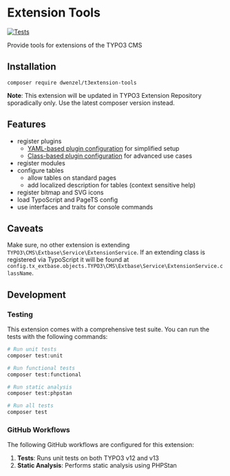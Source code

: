 # Extension Tools
[![Tests](https://github.com/dwenzel/t3extension-tools/actions/workflows/tests.yml/badge.svg)](https://github.com/dwenzel/t3extension-tools/actions/workflows/tests.yml)

Provide tools for extensions of the TYPO3 CMS

## Installation
```
composer require dwenzel/t3extension-tools
```
**Note**: This extension will be updated in TYPO3 Extension Repository sporadically only.
Use the latest composer version instead.

## Features

* register plugins
  * [YAML-based plugin configuration](docs/PluginConfiguration.md) for simplified setup
  * [Class-based plugin configuration](docs/ClassBasedPluginConfiguration.md) for advanced use cases
* register modules
* configure tables
  * allow tables on standard pages
  * add localized description for tables (context sensitive help)
* register bitmap and SVG icons
* load TypoScript and PageTS config
* use interfaces and traits for console commands

## Caveats

Make sure, no other extension is extending `TYPO3\CMS\Extbase\Service\ExtensionService`.
If an extending class is registered via TypoScript it will be found at
`config.tx_extbase.objects.TYPO3\CMS\Extbase\Service\ExtensionService.className`.

## Development

### Testing

This extension comes with a comprehensive test suite. You can run the tests with the following commands:

```bash
# Run unit tests
composer test:unit

# Run functional tests
composer test:functional

# Run static analysis
composer test:phpstan

# Run all tests
composer test
```

### GitHub Workflows

The following GitHub workflows are configured for this extension:

1. **Tests**: Runs unit tests on both TYPO3 v12 and v13
2. **Static Analysis**: Performs static analysis using PHPStan
